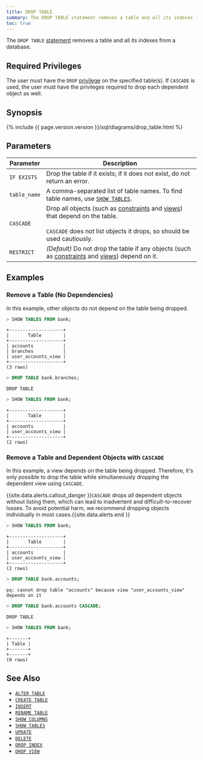 ```yaml
---
title: DROP TABLE
summary: The DROP TABLE statement removes a table and all its indexes from a database.
toc: true
---
```


The `DROP TABLE` [statement](sql-statements.html) removes a table and all its indexes from a database. 


## Required Privileges

The user must have the `DROP` [privilege](privileges.html) on the specified table(s). If `CASCADE` is used, the user must have the privileges required to drop each dependent object as well. 

## Synopsis

<div>
{% include {{ page.version.version }}/sql/diagrams/drop_table.html %}
</div>

## Parameters

Parameter | Description
----------|------------
`IF EXISTS`   | Drop the table if it exists; if it does not exist, do not return an error.
`table_name`  | A comma-separated list of table names. To find table names, use [`SHOW TABLES`](show-tables.html).
`CASCADE` | Drop all objects (such as [constraints](constraints.html) and [views](views.html)) that depend on the table.<br><br>`CASCADE` does not list objects it drops, so should be used cautiously.
`RESTRICT`    | _(Default)_ Do not drop the table if any objects (such as [constraints](constraints.html) and [views](views.html)) depend on it.

## Examples

### Remove a Table (No Dependencies)

In this example, other objects do not depend on the table being dropped.

~~~ sql
> SHOW TABLES FROM bank;
~~~

~~~
+--------------------+
|       Table        |
+--------------------+
| accounts           |
| branches           |
| user_accounts_view |
+--------------------+
(3 rows)
~~~

~~~ sql
> DROP TABLE bank.branches;
~~~

~~~ 
DROP TABLE
~~~

~~~ sql
> SHOW TABLES FROM bank;
~~~

~~~
+--------------------+
|       Table        |
+--------------------+
| accounts           |
| user_accounts_view |
+--------------------+
(2 rows)
~~~

### Remove a Table and Dependent Objects with `CASCADE`

In this example, a view depends on the table being dropped. Therefore, it's only possible to drop the table while simultaneously dropping the dependent view using `CASCADE`.

{{site.data.alerts.callout_danger }}<code>CASCADE</code> drops <em>all</em> dependent objects without listing them, which can lead to inadvertent and difficult-to-recover losses. To avoid potential harm, we recommend dropping objects individually in most cases.{{site.data.alerts.end }}

~~~ sql
> SHOW TABLES FROM bank;
~~~

~~~
+--------------------+
|       Table        |
+--------------------+
| accounts           |
| user_accounts_view |
+--------------------+
(2 rows)
~~~

~~~ sql
> DROP TABLE bank.accounts;
~~~

~~~
pq: cannot drop table "accounts" because view "user_accounts_view" depends on it
~~~

~~~sql
> DROP TABLE bank.accounts CASCADE;
~~~

~~~
DROP TABLE
~~~

~~~ sql
> SHOW TABLES FROM bank;
~~~

~~~
+-------+
| Table |
+-------+
+-------+
(0 rows)
~~~

## See Also

- [`ALTER TABLE`](alter-table.html)
- [`CREATE TABLE`](create-table.html)
- [`INSERT`](insert.html)
- [`RENAME TABLE`](rename-table.html)
- [`SHOW COLUMNS`](show-columns.html)
- [`SHOW TABLES`](show-tables.html)
- [`UPDATE`](update.html)
- [`DELETE`](delete.html)
- [`DROP INDEX`](drop-index.html)
- [`DROP VIEW`](drop-view.html)
